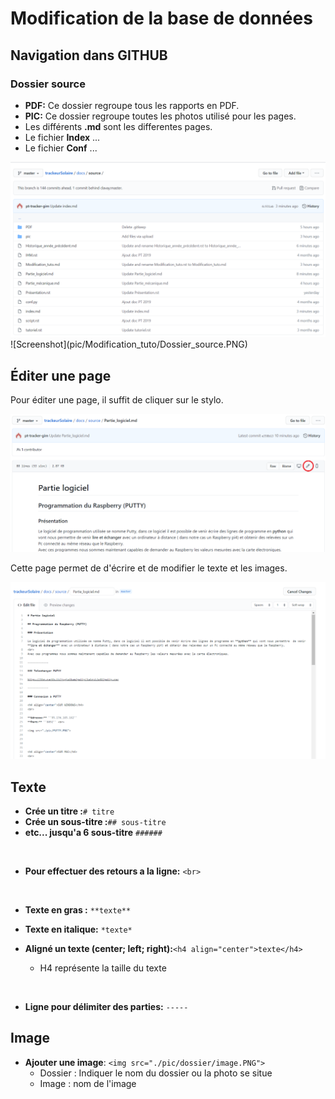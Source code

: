 # Modification de la base de données

## Navigation dans GITHUB

### Dossier source

  * **PDF:** Ce dossier regroupe tous les rapports en PDF.
  * **PIC:** Ce dossier regroupe toutes les photos utilisé pour les pages. 
  * Les différents **.md** sont les differentes pages.
  * Le fichier **Index** ...
  * Le fichier **Conf** ...

<img src="./pic/Modification_tuto/Dossier_source.PNG">
![Screenshot](pic/Modification_tuto/Dossier_source.PNG)

## Éditer une page

Pour éditer une page, il suffit de cliquer sur le stylo. 

<img src="./pic/Modification_tuto/editer_page.PNG"> 

<br>

Cette page permet de d'écrire et de modifier le texte et les images. 

<img src="./pic/Modification_tuto/Page.PNG"> 

## Texte

* **Crée un titre :**``# titre``
* **Crée un sous-titre :**``## sous-titre``
* **etc... jusqu'a 6 sous-titre** ``######``

<br>

* **Pour effectuer des retours a la ligne:**  ``<br>``

<br>

* **Texte en gras :** ``**texte**``

* **Texte en italique:** ``*texte*``

* **Aligné un texte (center; left; right):**``<h4 align="center">texte</h4>``
  * H4 représente la taille du texte
 
 <br> 
 
* **Ligne pour délimiter des parties:** ``-----``


## Image

* **Ajouter une image**: ``<img src="./pic/dossier/image.PNG">``
   * Dossier : Indiquer le nom du dossier ou la photo se situe 
   * Image : nom de l'image

 
